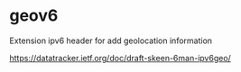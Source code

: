 # geov6
Extension ipv6 header for add geolocation information

https://datatracker.ietf.org/doc/draft-skeen-6man-ipv6geo/
